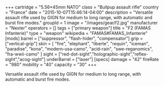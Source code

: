 +++
cartridge = "5.56×45mm NATO"
class = "Bullpup assault rifle"
country = "France"
date = "2015-10-07T15:46:14-04:00"
description = "Versatile assault rifle used by GIGN for medium to long range, with automatic and burst fire modes."
groupId = 1
image = "/images/gear/f2.jpg"
manufacturer = "Nexter"
operators = []
tags = ["primary weapon"]
title = "F2 (FAMAS Infanterie)"
type = "weapon"
wikipedia = "FAMAS#FAMAS_Infanterie"
[mods]
  barrel = ["suppressor", "flash-hider", "compensator"]
  grip = ["vertical-grip"]
  skin = [
    "fire",
    "elephant",
    "liberte",
    "requin",
    "iceman",
    "paradise",
    "kona",
    "modern-usa-camo",
    "acid-rain",
    "swe-reganomics",
    "fra-wwii-camo"
  ]
  sight = ["red-dot-sight","holographic-sight","reflex-sight","acog-sight"]
  underBarrel = ["laser"]
[specs]
  damage = "42"
  fireRate = "980"
  mobility = "40"
  capacity = "30"
+++

Versatile assault rifle used by GIGN for medium to long range, with automatic and burst fire modes.
